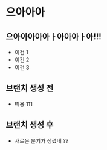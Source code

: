 # 으아아아
## 으아아아아아ㅏ아아아ㅏ아!!!

- 이건 1
- 이건 2
- 이건 3

## 브랜치 생성 전
- 띠용 111

## 브랜치 생성 후
- 새로운 분기가 생겼네 ??
